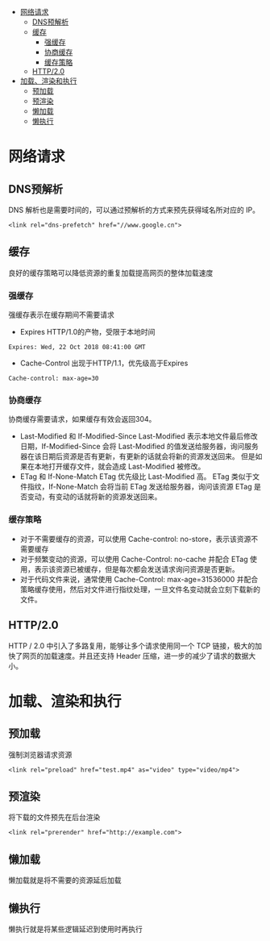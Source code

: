 * [网络请求](#网络请求)
  * [DNS预解析](#dns预解析)
  * [缓存](#缓存)
    * [强缓存](#强缓存)
    * [协商缓存](#协商缓存)
    * [缓存策略](#缓存策略)
  * [HTTP/2\.0](#http20)
* [加载、渲染和执行](#加载渲染和执行)
  * [预加载](#预加载)
  * [预渲染](#预渲染)
  * [懒加载](#懒加载)
  * [懒执行](#懒执行)

# 网络请求 #
## DNS预解析 ##
DNS 解析也是需要时间的，可以通过预解析的方式来预先获得域名所对应的 IP。

`<link rel="dns-prefetch" href="//www.google.cn">`

## 缓存 ##
良好的缓存策略可以降低资源的重复加载提高网页的整体加载速度
### 强缓存 ###
强缓存表示在缓存期间不需要请求
  - Expires HTTP/1.0的产物，受限于本地时间
  
`Expires: Wed, 22 Oct 2018 08:41:00 GMT`
  - Cache-Control 出现于HTTP/1.1，优先级高于Expires
  
`Cache-control: max-age=30`
### 协商缓存 ###
协商缓存需要请求，如果缓存有效会返回304。
  - Last-Modified 和 If-Modified-Since Last-Modified 表示本地文件最后修改日期，If-Modified-Since 会将 Last-Modified 的值发送给服务器，询问服务器在该日期后资源是否有更新，有更新的话就会将新的资源发送回来。
  但是如果在本地打开缓存文件，就会造成 Last-Modified 被修改。
  - ETag 和 If-None-Match ETag 优先级比 Last-Modified 高。 ETag 类似于文件指纹，If-None-Match 会将当前 ETag 发送给服务器，询问该资源 ETag 是否变动，有变动的话就将新的资源发送回来。
### 缓存策略 ###
  - 对于不需要缓存的资源，可以使用 Cache-control: no-store，表示该资源不需要缓存
  - 对于频繁变动的资源，可以使用 Cache-Control: no-cache 并配合 ETag 使用，表示该资源已被缓存，但是每次都会发送请求询问资源是否更新。
  - 对于代码文件来说，通常使用 Cache-Control: max-age=31536000 并配合策略缓存使用，然后对文件进行指纹处理，一旦文件名变动就会立刻下载新的文件。
## HTTP/2.0 ##
HTTP / 2.0 中引入了多路复用，能够让多个请求使用同一个 TCP 链接，极大的加快了网页的加载速度。并且还支持 Header 压缩，进一步的减少了请求的数据大小。  

# 加载、渲染和执行 #
## 预加载 ##
强制浏览器请求资源

`<link rel="preload" href="test.mp4" as="video" type="video/mp4">`
## 预渲染 ##
将下载的文件预先在后台渲染

`<link rel="prerender" href="http://example.com"> `
## 懒加载 ##
懒加载就是将不需要的资源延后加载
## 懒执行 ##
懒执行就是将某些逻辑延迟到使用时再执行
